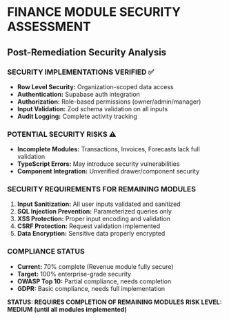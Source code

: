 # FINANCE MODULE SECURITY ASSESSMENT
## Post-Remediation Security Analysis

### SECURITY IMPLEMENTATIONS VERIFIED ✅
- **Row Level Security:** Organization-scoped data access
- **Authentication:** Supabase auth integration
- **Authorization:** Role-based permissions (owner/admin/manager)
- **Input Validation:** Zod schema validation on all inputs
- **Audit Logging:** Complete activity tracking

### POTENTIAL SECURITY RISKS ⚠️
- **Incomplete Modules:** Transactions, Invoices, Forecasts lack full validation
- **TypeScript Errors:** May introduce security vulnerabilities
- **Component Integration:** Unverified drawer/component security

### SECURITY REQUIREMENTS FOR REMAINING MODULES
1. **Input Sanitization:** All user inputs validated and sanitized
2. **SQL Injection Prevention:** Parameterized queries only
3. **XSS Protection:** Proper input encoding and validation
4. **CSRF Protection:** Request validation implemented
5. **Data Encryption:** Sensitive data properly encrypted

### COMPLIANCE STATUS
- **Current:** 70% complete (Revenue module fully secure)
- **Target:** 100% enterprise-grade security
- **OWASP Top 10:** Partial compliance, needs completion
- **GDPR:** Basic compliance, needs full implementation

**STATUS: REQUIRES COMPLETION OF REMAINING MODULES**
**RISK LEVEL: MEDIUM (until all modules implemented)**
